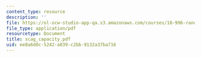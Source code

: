 ```yaml
---
content_type: resource
description: ''
file: https://ol-ocw-studio-app-qa.s3.amazonaws.com/courses/18-996-random-matrix-theory-and-its-applications-spring-2004/ee8a6d0c5242a039c2bb9132a37ba716_scag_capacity.pdf
file_type: application/pdf
resourcetype: Document
title: scag_capacity.pdf
uid: ee8a6d0c-5242-a039-c2bb-9132a37ba716
---
```

